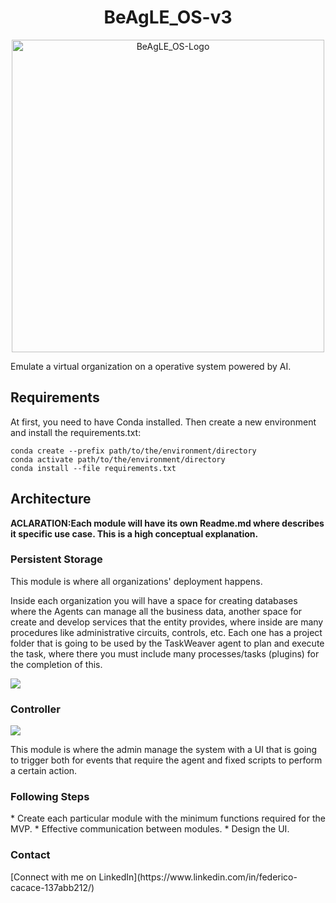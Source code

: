 <h1 align="center"><b>BeAgLE_OS-v3</b></h1>


<div align="center">
  <img src="https://github.com/GFCACACE/BeAgLE_OS-v3/assets/88559192/7afb108d-b413-42aa-b25a-b0516999c334" alt="BeAgLE_OS-Logo" width=500 >
</div>
<div>
  <p>
  Emulate a virtual organization on a operative system powered by AI.
  </p>
</div>

<div>
<h2><b>Requirements</b></h2>

At first, you need to have Conda installed. Then create a new environment and install the requirements.txt:

```conda
conda create --prefix path/to/the/environment/directory
conda activate path/to/the/environment/directory
conda install --file requirements.txt
```
</div>

<div>
<h2><b>Architecture</b></h2>
  <p><b>ACLARATION:Each module will have its own Readme.md where describes it specific use case. This is a high conceptual explanation.</b></p>


  <h3><b>Persistent Storage</b></h3>
  <p>This module is where all organizations' deployment happens.</p>
  <p>Inside each organization you will have a space for creating databases where the Agents can manage all the business data, another space for create and develop services that the entity provides, where inside are many procedures like administrative circuits, controls, etc. Each one has a project folder that is going to be used by the TaskWeaver agent to plan and execute the task, where there you must include many processes/tasks (plugins) for the completion of this.</p>
  
  <img src="https://github.com/GFCACACE/BeAgLE_OS-v3/assets/88559192/9899dfe6-4b8e-444f-94fb-58c43906ff0c" align="center">

<h3><b>Controller</b></h3>
  <img src="https://github.com/GFCACACE/BeAgLE_OS-v3/assets/88559192/70d5d87d-18d5-4edd-93c2-139970073985" align="center">
  <p>This module is where the admin manage the system with a UI that is going to trigger both for events that require the agent and fixed scripts to perform a certain action.</p>
</div>

<div>
  <h3><b>Following Steps</b></h3>
  * Create each particular module with the minimum functions required for the MVP.
  * Effective communication between modules.
  * Design the UI.
</div>
<div>
  <h3><b>Contact</b></h3>
  [Connect with me on LinkedIn](https://www.linkedin.com/in/federico-cacace-137abb212/)

</div>

